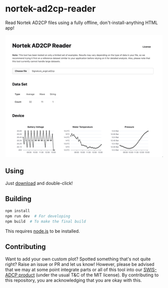 # nortek-ad2cp-reader

Read Nortek AD2CP files using a fully offline, don't-install-anything HTML app!

![](README-screenshot.png)

## Using

Just [download](https://github.com/subnero1/nortek-ad2cp-reader/releases/) and double-click!

## Building

```bash
npm install
npm run dev  # For developing
npm build  # To make the final build
```

This requires [node.js](https://nodejs.org/) to be installed.

## Contributing

Want to add your own custom plot? Spotted something that's not quite right? Raise an issue or PR and let us know! However, please be advised that we may at some point integrate parts or all of this tool into our [SWIS-ADCP product](https://subnero.com/solutions/swis) (under the usual T&C of the MIT license). By contributing to this repository, you are acknowledging that you are okay with this.
